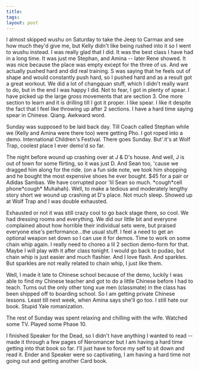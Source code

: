```yaml
---
title: 
tags: 
layout: post
---
```

I almost skipped wushu on Saturday to take the Jeep to Carmax and see how much they'd give me, but Kelly didn't like being rushed into it so I went to wushu instead.  I was really glad that I did.  It was the best class I have had in a long time.  It was just me Stephan, and Amina -- later Rene showed.  It was nice because the place was empty except for the three of us.  And we actually pushed hard and did real training.  S was saying that he feels out of shape and would constantly push hard, so I pushed hard and as a result got a great workout.  We did a lot of changquan stuff, which I didn't really want to do, but in the end I was happy I did.  Not to fear, I got in plenty of spear.  I have picked up the large gross movements that are section 3.  One more section to learn and it is drilling till I got it proper.  I like spear.  I like it despite the fact that I feel like throwing up after 2 sections. I have a hard time saying spear in Chinese.  Qiang.  Awkward word. 



Sunday was supposed to be laid back day.  Till Coach called Stephan while we (Kelly and Amina were there too) were getting Pho.  I got roped into a demo.  International Children's Festival.  There goes Sunday.  But'.it's at Wolf Trap, coolest place I ever demo'd so far. 



The night before wound up crashing over at J & D's house.  And well, J is out of town for some flirting, so it was just D.  And Sean too, 'cause we dragged him along for the ride.  (on a fun side note, we took him shopping and he bought the most expensive shoes he ever bought.  $45 for a pair or Adidas Sambas.  We have corrupted poor 'lil Sean so much.  \*cough\*cell phone\*cough\* Muhahah).  Well, to make a tedious and moderately lengthy story short we wound up crashing at D's place.  Not much sleep. Showed up at Wolf Trap and I was double exhausted. 



Exhausted or not it was still crazy cool to go back stage there, so cool.  We had dressing rooms and everything.  We did our little bit and everyone complained about how horrible their individual sets were, but praised everyone else's performance...the usual stuff.  I feel a need to get an optional weapon set down so I can use it for demos.  Time to work on some chain whip again.  I really need to choreo a lil 2 section demo-form for that.  Maybe I will play with it after class tonight.  I would go back to pudao, but chain whip is just easier and much flashier.  And I love flash. And sparkles.  But sparkles are not really related to chain whip, I just like them.  



Well, I made it late to Chinese school because of the demo, luckily I was able to find my Chinese teacher and got to do a little Chinese before I had to teach.  Turns out the only other tong xue men (classmate) in the class has been shipped off to boarding school.  So I am getting private Chinese lessons.  Least till next week, when Amina says she'll go too. I still hate our book.  Stupid Yale romanization. 



The rest of Sunday was spent relaxing and chilling with the wife.  Watched some TV.  Played some Phase 10.  



I finished Speaker for the Dead, so I didn't have anything I wanted to read -- made it through a few pages of Neromancer but I am having a hard time getting into that book so far.  I'll just have to force my self to sit down and read it.  Ender and Speaker were so captivating, I am having a hard time not going out and getting another Card book.  
